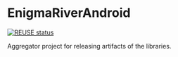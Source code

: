 <!--
SPDX-FileCopyrightText: 2024 Red Bee Media Ltd <https://www.redbeemedia.com/>

SPDX-License-Identifier: CC-BY-SA-4.0
-->

# EnigmaRiverAndroid

[![REUSE status](https://api.reuse.software/badge/github.com/EricssonBroadcastServices/EnigmaRiverAndroid)](https://api.reuse.software/info/github.com/EricssonBroadcastServices/EnigmaRiverAndroid)

Aggregator project for releasing artifacts of the libraries.
